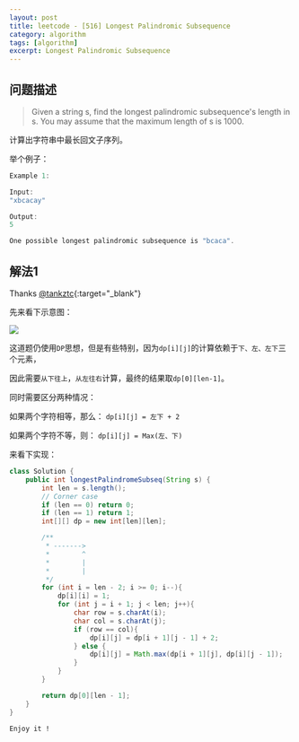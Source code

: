 ```yaml
---
layout: post
title: leetcode - [516] Longest Palindromic Subsequence
category: algorithm
tags: [algorithm]
excerpt: Longest Palindromic Subsequence
---
```


## 问题描述  

> Given a string s, find the longest palindromic subsequence's length in s. You may assume that the maximum length of s is 1000.  

计算出字符串中最长回文子序列。  

举个例子：  

``` java
Example 1:

Input:
"xbcacay"

Output:
5

One possible longest palindromic subsequence is "bcaca".
```


## 解法1  

Thanks [@tankztc](https://leetcode.com/problems/longest-palindromic-subsequence/discuss/99101/Straight-forward-Java-DP-solution){:target="_blank"}  

先来看下示意图：  

![](https://yyc-images.oss-cn-beijing.aliyuncs.com/leetcode_516_using_dp.png)  


这道题仍使用`DP`思想，但是有些特别，因为`dp[i][j]`的计算依赖于`下、左、左下`三个元素，  

因此需要`从下往上`，`从左往右`计算，最终的结果取`dp[0][len-1]`。  

同时需要区分两种情况：   

如果两个字符相等，那么： `dp[i][j] = 左下 + 2`  


如果两个字符不等，则： `dp[i][j] = Max(左、下)`  


来看下实现：  


``` java
class Solution {
    public int longestPalindromeSubseq(String s) {
        int len = s.length();
        // Corner case
        if (len == 0) return 0;
        if (len == 1) return 1;
        int[][] dp = new int[len][len];

        /**
         * ------->
         *        ^
         *        |
         *        |
         */
        for (int i = len - 2; i >= 0; i--){
            dp[i][i] = 1;
            for (int j = i + 1; j < len; j++){
                char row = s.charAt(i);
                char col = s.charAt(j);
                if (row == col){
                    dp[i][j] = dp[i + 1][j - 1] + 2;
                } else {
                    dp[i][j] = Math.max(dp[i + 1][j], dp[i][j - 1]);
                }
            }
        }

        return dp[0][len - 1];
    }
}
```

`Enjoy it ! `